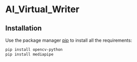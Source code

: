 # AI_Virtual_Writer

## Installation

Use the package manager [pip](https://pip.pypa.io/en/stable/) to install all the requirements:

```bash
pip install opencv-python
pip install mediapipe
```

